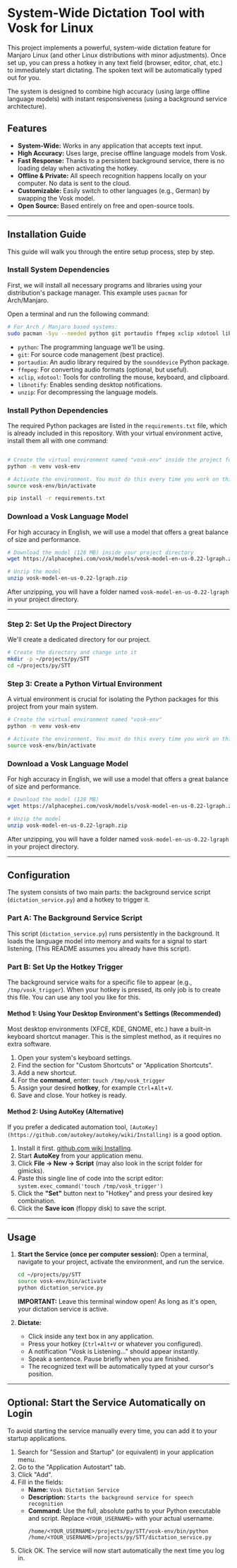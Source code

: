 # System-Wide Dictation Tool with Vosk for Linux

This project implements a powerful, system-wide dictation feature for Manjaro Linux (and other Linux distributions with minor adjustments). Once set up, you can press a hotkey in any text field (browser, editor, chat, etc.) to immediately start dictating. The spoken text will be automatically typed out for you.

The system is designed to combine high accuracy (using large offline language models) with instant responsiveness (using a background service architecture).

## Features

*   **System-Wide:** Works in any application that accepts text input.
*   **High Accuracy:** Uses large, precise offline language models from Vosk.
*   **Fast Response:** Thanks to a persistent background service, there is no loading delay when activating the hotkey.
*   **Offline & Private:** All speech recognition happens locally on your computer. No data is sent to the cloud.
*   **Customizable:** Easily switch to other languages (e.g., German) by swapping the Vosk model.
*   **Open Source:** Based entirely on free and open-source tools.

---

## Installation Guide

This guide will walk you through the entire setup process, step by step.

### Install System Dependencies

First, we will install all necessary programs and libraries using your distribution's package manager. This example uses `pacman` for Arch/Manjaro.

Open a terminal and run the following command:

```bash
# For Arch / Manjaro based systems:
sudo pacman -Syu --needed python git portaudio ffmpeg xclip xdotool libnotify unzip
```

*   `python`: The programming language we'll be using.
*   `git`: For source code management (best practice).
*   `portaudio`: An audio library required by the `sounddevice` Python package.
*   `ffmpeg`: For converting audio formats (optional, but useful).
*   `xclip`, `xdotool`: Tools for controlling the mouse, keyboard, and clipboard.
*   `libnotify`: Enables sending desktop notifications.
*   `unzip`: For decompressing the language models.


### Install Python Dependencies

The required Python packages are listed in the `requirements.txt` file, which is already included in this repository. With your virtual environment active, install them all with one command:

```bash

# Create the virtual environment named "vosk-env" inside the project folder
python -m venv vosk-env

# Activate the environment. You must do this every time you work on this project.
source vosk-env/bin/activate

pip install -r requirements.txt
```

### Download a Vosk Language Model

For high accuracy in English, we will use a model that offers a great balance of size and performance.

```bash
# Download the model (128 MB) inside your project directory
wget https://alphacephei.com/vosk/models/vosk-model-en-us-0.22-lgraph.zip

# Unzip the model
unzip vosk-model-en-us-0.22-lgraph.zip
```
After unzipping, you will have a folder named `vosk-model-en-us-0.22-lgraph` in your project directory.

---



### Step 2: Set Up the Project Directory

We'll create a dedicated directory for our project.

```bash
# Create the directory and change into it
mkdir -p ~/projects/py/STT
cd ~/projects/py/STT
```

### Step 3: Create a Python Virtual Environment

A virtual environment is crucial for isolating the Python packages for this project from your main system.

```bash
# Create the virtual environment named "vosk-env"
python -m venv vosk-env

# Activate the environment. You must do this every time you work on this project.
source vosk-env/bin/activate
```

### Download a Vosk Language Model

For high accuracy in English, we will use a model that offers a great balance of size and performance.

```bash
# Download the model (128 MB)
wget https://alphacephei.com/vosk/models/vosk-model-en-us-0.22-lgraph.zip

# Unzip the model
unzip vosk-model-en-us-0.22-lgraph.zip
```
After unzipping, you will have a folder named `vosk-model-en-us-0.22-lgraph` in your project directory.

---

## Configuration

The system consists of two main parts: the background service script (`dictation_service.py`) and a hotkey to trigger it.

### Part A: The Background Service Script

This script (`dictation_service.py`) runs persistently in the background. It loads the language model into memory and waits for a signal to start listening. (This README assumes you already have this script).

### Part B: Set Up the Hotkey Trigger

The background service waits for a specific file to appear (e.g., `/tmp/vosk_trigger`). When your hotkey is pressed, its only job is to create this file. You can use any tool you like for this.

#### Method 1: Using Your Desktop Environment's Settings (Recommended)

Most desktop environments (XFCE, KDE, GNOME, etc.) have a built-in keyboard shortcut manager. This is the simplest method, as it requires no extra software.

1.  Open your system's keyboard settings.
2.  Find the section for "Custom Shortcuts" or "Application Shortcuts".
3.  Add a new shortcut.
4.  For the **command**, enter: `touch /tmp/vosk_trigger`
5.  Assign your desired **hotkey**, for example `Ctrl`+`Alt`+`V`.
6.  Save and close. Your hotkey is ready.

#### Method 2: Using AutoKey (Alternative)

If you prefer a dedicated automation tool, `[AutoKey](https://github.com/autokey/autokey/wiki/Installing)` is a good option.

1.  Install it first. [github.com wiki Installing](https://github.com/autokey/autokey/wiki/Installing).
2.  Start **AutoKey** from your application menu.
3.  Click **File -> New -> Script** (may also look in the script folder for gimicks). 
4.  Paste this single line of code into the script editor: `system.exec_command('touch /tmp/vosk_trigger')`
5.  Click the **"Set"** button next to "Hotkey" and press your desired key combination.
6.  Click the **Save icon** (floppy disk) to save the script.

---

## Usage

1.  **Start the Service (once per computer session):**
    Open a terminal, navigate to your project, activate the environment, and run the service.
    ```bash
    cd ~/projects/py/STT
    source vosk-env/bin/activate
    python dictation_service.py
    ```
    **IMPORTANT:** Leave this terminal window open! As long as it's open, your dictation service is active.

2.  **Dictate:**
    *   Click inside any text box in any application.
    *   Press your hotkey (`Ctrl+Alt+V` or whatever you configured).
    *   A notification "Vosk is Listening..." should appear instantly.
    *   Speak a sentence. Pause briefly when you are finished.
    *   The recognized text will be automatically typed at your cursor's position.

---

## Optional: Start the Service Automatically on Login

To avoid starting the service manually every time, you can add it to your startup applications.

1.  Search for "Session and Startup" (or equivalent) in your application menu.
2.  Go to the "Application Autostart" tab.
3.  Click "Add".
4.  Fill in the fields:
    *   **Name:** `Vosk Dictation Service`
    *   **Description:** `Starts the background service for speech recognition`
    *   **Command:** Use the full, absolute paths to your Python executable and script. Replace `<YOUR_USERNAME>` with your actual username.
        ```
        /home/<YOUR_USERNAME>/projects/py/STT/vosk-env/bin/python /home/<YOUR_USERNAME>/projects/py/STT/dictation_service.py
        ```
5.  Click OK. The service will now start automatically the next time you log in.

